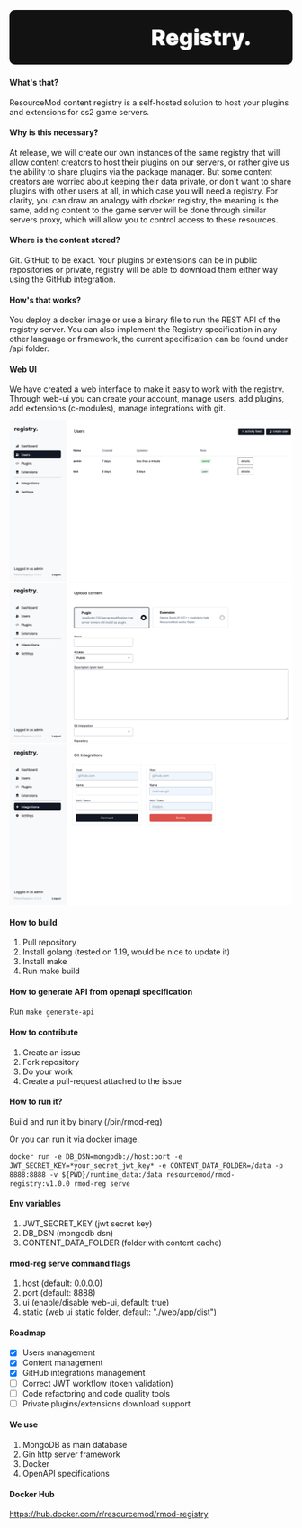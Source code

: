 ![Registry Logo](web/app/assets/logo.png)
#### What's that?
ResourceMod content registry is a self-hosted solution to host your plugins and extensions for cs2 game servers.

#### Why is this necessary?
At release, we will create our own instances of the same registry that will allow content creators to host their plugins on our servers, or rather give us the ability to share plugins via the package manager. But some content creators are worried about keeping their data private, or don't want to share plugins with other users at all, in which case you will need a registry. For clarity, you can draw an analogy with docker registry, the meaning is the same, adding content to the game server will be done through similar servers proxy, which will allow you to control access to these resources.

#### Where is the content stored?
Git. GitHub to be exact. Your plugins or extensions can be in public repositories or private, registry will be able to download them either way using the GitHub integration.

#### How's that works?
You deploy a docker image or use a binary file to run the REST API of the registry server. You can also implement the Registry specification in any other language or framework, the current specification can be found under /api folder.

#### Web UI
We have created a web interface to make it easy to work with the registry. Through web-ui you can create your account, manage users, add plugins, add extensions (c-modules), manage integrations with git.

![Users Page](examples/images/users.png "Users page")
![Upload content Page](examples/images/upload.png "Upload content Page")
![Git integration Page](examples/images/github.png "Git integration page")


#### How to build
1. Pull repository
2. Install golang (tested on 1.19, would be nice to update it)
3. Install make
4. Run make build

#### How to generate API from openapi specification
Run `make generate-api`

#### How to contribute
1. Create an issue
2. Fork repository
3. Do your work
4. Create a pull-request attached to the issue

#### How to run it?
Build and run it by binary (/bin/rmod-reg)

Or you can run it via docker image.
```
docker run -e DB_DSN=mongodb://host:port -e JWT_SECRET_KEY=*your_secret_jwt_key* -e CONTENT_DATA_FOLDER=/data -p 8888:8888 -v ${PWD}/runtime_data:/data resourcemod/rmod-registry:v1.0.0 rmod-reg serve 
```

#### Env variables
1. JWT_SECRET_KEY (jwt secret key)
2. DB_DSN (mongodb dsn)
3. CONTENT_DATA_FOLDER (folder with content cache)

#### rmod-reg serve command flags
1. host (default: 0.0.0.0)
2. port (default: 8888)
3. ui (enable/disable web-ui, default: true)
4. static (web ui static folder, default: "./web/app/dist")

#### Roadmap
- [x] Users management
- [x] Content management
- [x] GitHub integrations management
- [ ] Correct JWT workflow (token validation)
- [ ] Code refactoring and code quality tools
- [ ] Private plugins/extensions download support

#### We use
1. MongoDB as main database
2. Gin http server framework
3. Docker
4. OpenAPI specifications

#### Docker Hub
https://hub.docker.com/r/resourcemod/rmod-registry